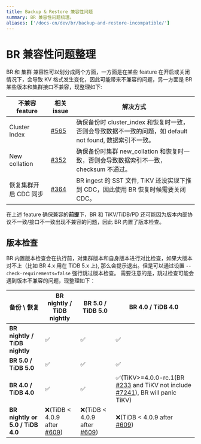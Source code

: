 ```yaml
---
title: Backup & Restore 兼容性问题
summary: BR 兼容性问题梳理。
aliases: ['/docs-cn/dev/br/backup-and-restore-incompatible/']
---
```


# BR 兼容性问题整理

BR 和 集群 兼容性可以划分成两个方面，一方面是在某些 feature 在开启或关闭情况下，会导致 KV 格式发生变化，因此可能带来不兼容的问题，另一方面是 BR 某些版本和集群接口不兼容，现整理如下:

不兼容 feature | 相关 issue | 解决方式
|  ----  | ----  | ----- |
Cluster Index  | [#565](https://github.com/pingcap/br/issues/565)       | 确保备份时 cluster_index 和恢复时一致，否则会导致数据不一致的问题，如 default not found, 数据索引不一致。
New collation  | [#352](https://github.com/pingcap/br/issues/352)       | 确保备份时集群 new_collation 和恢复时一致，否则会导致数据索引不一致，checksum 不通过。
恢复集群开启 CDC 同步 | [#364](https://github.com/pingcap/br/issues/364#issuecomment-646813965) | BR ingest 的 SST 文件, TiKV 还没实现下推到 CDC，因此使用 BR 恢复时候需要关闭 CDC。

在上述 feature 确保兼容的**前提**下，BR 和 TiKV/TiDB/PD 还可能因为版本内部协议不一致/接口不一致出现不兼容的问题，因此 BR 内置了版本检查。

## 版本检查

BR 内置版本检查会在执行前，对集群版本和自身版本进行对比检查，如果大版本对不上（比如 BR 4.x 用在 TiDB 5.x 上), 那么会提示退出。但是可以通过设置 `--check-requirements=false` 强行跳过版本检查。 
需要注意的是，跳过检查可能会遇到版本不兼容的问题，现整理如下：

| 备份 \ 恢复| BR nightly / TiDB nightly| BR 5.0 / TiDB 5.0| BR 4.0 / TiDB 4.0 |
|  ----  |  ----  | ---- | ---- |
**BR nightly / TiDB nightly** | ✅ | ✅ | ✅ |
**BR 5.0 / TiDB 5.0** | ✅ | ✅ | ✅
**BR 4.0 / TiDB 4.0** | ✅ | ✅ | ✅(TiKV>=4.0.0-rc.1(BR [#233](https://github.com/pingcap/br/pull/233) and TiKV not include [#7241](https://github.com/tikv/tikv/pull/7241)), BR will panic TiKV) |
**BR nightly or 5.0 / TiDB 4.0** | ❌(TiDB < 4.0.9 after [#609](https://github.com/pingcap/br/issues/609)) | ❌(TiDB < 4.0.9 after [#609](https://github.com/pingcap/br/issues/609)) | ❌(TiDB < 4.0.9 after [#609](https://github.com/pingcap/br/issues/609)) |





